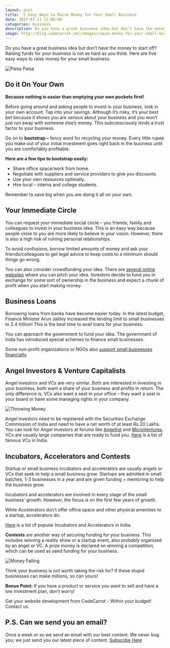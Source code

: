 ```yaml
---
layout: post
title:  5 Easy Ways to Raise Money for Your Small Business
date: 2017-07-11 12:00:00
categories: business
description: Do you have a great business idea but don’t have the money to start off? Raising funds for your business is not as hard as you think.
image: http://blog.codecarrot.net/images/raise-money-for-your-small-business.jpg
---
```


Do you have a great business idea but don’t have the money to start off? Raising funds for your business is not as hard as you think. Here are five easy ways to raise money for your small business:

![Paisa Paisa](http://blog.codecarrot.net/images/paisa-paisa.gif)

## Do it On Your Own

**Because nothing is easier than emptying your own pockets first!**

Before going around and asking people to invest in your business, look in your own account. Tap into your savings. Although it’s risky, it’s your best bet because it shows you are serious about your business and you won’t just run away with someone else’s money. This subconsciously lends a trust factor to your business.

Go on to **bootstrap –** fancy word for recycling your money. Every little rupee you make out of your initial investment goes right back in the business until you are comfortably profitable.

**Here are a few tips to bootstrap easily:**

* Share office space/work from home.
* Negotiate with suppliers and service providers to give you discounts.
* Use your own resources optimally.
* Hire local – interns and college students.

Remember to save big when you are doing it all on your own.

## Your Immediate Circle

You can request your immediate social circle – you friends, family and colleagues to invest in your business idea. This is an easy way because people close to you are more likely to believe in your vision. However, there is also a high risk of ruining personal relationships.

To avoid confusions, borrow limited amounts of money and ask your friends/colleagues to get legal advice to keep costs to a minimum should things go wrong.

You can also consider crowdfunding your idea. There are [several online websites](http://techstory.in/crowdfunding-websites-india/) where you can pitch your idea. Investors decide to fund you in exchange for some sort of ownership in the business and expect a chunk of profit when you start making money.

## Business Loans
Borrowing loans from banks have become easier today. In the latest budget, Finance Minister Arun Jaitley increased the lending limit to small businesses to 2.4 trillion! This is the best time to avail loans for your business.

You can approach the government to fund your idea. The government of India has introduced special schemes to finance small businesses.

Some non-profit organizations or NGOs also [support small businesses financially](http://indiamicrofinance.com/list-government-schemes-ngos).

## Angel Investors & Venture Capitalists

Angel investors and VCs are very similar. Both are interested in investing in your business, both want a share of your business and profits in return. The only difference is, VCs also want a seat in your office – they want a seat in your board or have some managing rights in your company.

![Throwing Money](http://blog.codecarrot.net/images/throwing-money.gif)

Angel investors need to be registered with the Securities Exchange Commission of India and need to have a net worth of at least Rs.20 Lakhs. You can look for Angel Investors at forums like [Angellist](https://angel.co/) and [MicroVentures](http://www.microventures.com/). VCs are usually large companies that are ready to fund you. [Here](https://inc42.com/resources/top-47-active-venture-capital-firms-india-startups/) is a list of famous VCs in India.

## Incubators, Accelerators and Contests

Startup or small business incubators and accelerators are usually angels or VCs that seek to help a small business grow. Startups are admitted in small batches, 1-3 businesses in a year and are given funding + mentoring to help the business grow.

Incubators and accelerators are involved in every stage of the small business’ growth. However, the focus is on the first few years of growth.

While Accelerators don’t offer office space and other physical amenities to a startup, accelerators do.

[Here](https://thehackerstreet.com/top-50-incubators-accelerators-india/) is a list of popular Incubators and Accelerators in India.

**Contests** are another way of securing funding for your business. This includes winning a reality show or a startup event, also probably organized by an angel or VC. A prize money is declared on winning a competition, which can be used as seed funding for your business.

![Money Falling](http://blog.codecarrot.net/images/money-falling.gif)

Think your business is not worth taking the risk for? If these stupid businesses can make millions, so can yours!

**Bonus Point:** If you have a product or service you want to sell and have a low investment plan, don’t worry!

Get your website development from CodeCarrot - Within your budget! <a onclick="event.preventDefault();drift.on('ready', function(api) {api.goToNewConversation();});">Contact us</a>.

## P.S. Can we send you an email?

Once a week or so we send an email with our best content. We never bug you; we just send you our latest piece of content. <a href="#subscribe">Subscribe Here</a>